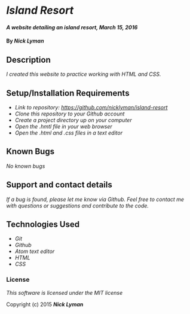 # _Island Resort_

#### _A website detailing an island resort, March 15, 2016_

#### By _**Nick Lyman**_

## Description

_I created this website to practice working with HTML and CSS._

## Setup/Installation Requirements

* _Link to repository: https://github.com/nicklyman/island-resort_
* _Clone this repository to your Github account_
* _Create a project directory up on your computer_
* _Open the .hmtl file in your web browser_
* _Open the .html and .css files in a text editor_

## Known Bugs

_No known bugs_

## Support and contact details

_If a bug is found, please let me know via Github. Feel free to contact me with questions or suggestions and contribute to the code._

## Technologies Used

* _Git_
* _Github_
* _Atom text editor_
* _HTML_
* _CSS_

### License

*This software is licensed under the MIT license*

Copyright (c) 2015 **_Nick Lyman_**
